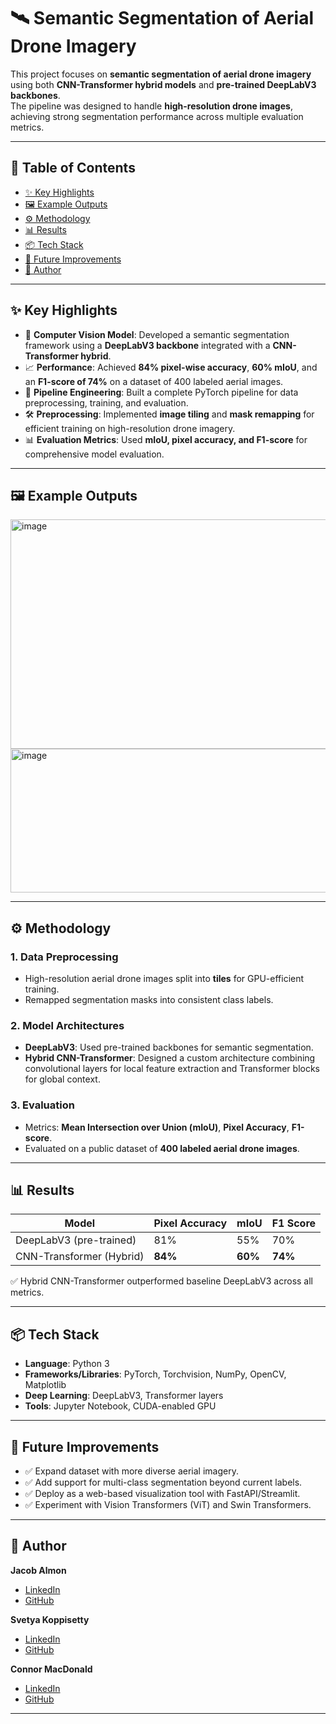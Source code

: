 # 🛰️ Semantic Segmentation of Aerial Drone Imagery  

This project focuses on **semantic segmentation of aerial drone imagery** using both **CNN-Transformer hybrid models** and **pre-trained DeepLabV3 backbones**.  
The pipeline was designed to handle **high-resolution drone images**, achieving strong segmentation performance across multiple evaluation metrics.  

---

## 📖 Table of Contents  
- [✨ Key Highlights](#-key-highlights)  
- [🖼️ Example Outputs](#-example-outputs)  
- [⚙️ Methodology](#️-methodology)  
- [📊 Results](#-results)  
- [📦 Tech Stack](#-tech-stack)  
- [🔮 Future Improvements](#-future-improvements)  
- [👤 Author](#-author)  

---

## ✨ Key Highlights  
- 🧠 **Computer Vision Model**: Developed a semantic segmentation framework using a **DeepLabV3 backbone** integrated with a **CNN-Transformer hybrid**.  
- 📈 **Performance**: Achieved **84% pixel-wise accuracy**, **60% mIoU**, and an **F1-score of 74%** on a dataset of 400 labeled aerial images.  
- 🔄 **Pipeline Engineering**: Built a complete PyTorch pipeline for data preprocessing, training, and evaluation.  
- 🛠️ **Preprocessing**: Implemented **image tiling** and **mask remapping** for efficient training on high-resolution drone imagery.  
- 📊 **Evaluation Metrics**: Used **mIoU, pixel accuracy, and F1-score** for comprehensive model evaluation.  

---

## 🖼️ Example Outputs  

<img width="1138" height="367" alt="image" src="https://github.com/user-attachments/assets/e3c7f7aa-d681-4546-9dc3-f26698703bd6" />

<img width="836" height="230" alt="image" src="https://github.com/user-attachments/assets/5b84dc22-55f3-4e39-bc2f-3319d5fa2469" />

---

## ⚙️ Methodology  

### 1. Data Preprocessing  
- High-resolution aerial drone images split into **tiles** for GPU-efficient training.  
- Remapped segmentation masks into consistent class labels.  

### 2. Model Architectures  
- **DeepLabV3**: Used pre-trained backbones for semantic segmentation.  
- **Hybrid CNN-Transformer**: Designed a custom architecture combining convolutional layers for local feature extraction and Transformer blocks for global context.  

### 3. Evaluation  
- Metrics: **Mean Intersection over Union (mIoU)**, **Pixel Accuracy**, **F1-score**.  
- Evaluated on a public dataset of **400 labeled aerial drone images**.  

---

## 📊 Results  

| Model                    | Pixel Accuracy | mIoU | F1 Score |  
|---------------------------|----------------|------|----------|  
| DeepLabV3 (pre-trained)   | 81%            | 55%  | 70%      |  
| CNN-Transformer (Hybrid)  | **84%**        | **60%** | **74%** |  

✅ Hybrid CNN-Transformer outperformed baseline DeepLabV3 across all metrics.  

---

## 📦 Tech Stack  
- **Language**: Python 3  
- **Frameworks/Libraries**: PyTorch, Torchvision, NumPy, OpenCV, Matplotlib  
- **Deep Learning**: DeepLabV3, Transformer layers  
- **Tools**: Jupyter Notebook, CUDA-enabled GPU  

---

## 🔮 Future Improvements  
- ✅ Expand dataset with more diverse aerial imagery.  
- ✅ Add support for multi-class segmentation beyond current labels.  
- ✅ Deploy as a web-based visualization tool with FastAPI/Streamlit.  
- ✅ Experiment with Vision Transformers (ViT) and Swin Transformers.  

---

## 👤 Author  
**Jacob Almon**  
- [LinkedIn](https://www.linkedin.com/in/jacob-almon-93a089261/)  
- [GitHub](https://github.com/jacobalmon)  

**Svetya Koppisetty**
- [LinkedIn](https://www.linkedin.com/in/svetyak/)  
- [GitHub](https://github.com/svetya)  

**Connor MacDonald**
- [LinkedIn](https://www.linkedin.com/in/connor-macdonald12/)  
- [GitHub](https://github.com/ConnorM1205)  
---
